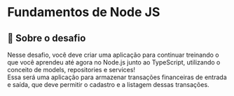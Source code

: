 # Fundamentos de Node JS
<h2> 🚀 Sobre o desafio </h2>

<p>Nesse desafio, você deve criar uma aplicação para continuar treinando o que você aprendeu até agora no Node.js junto ao TypeScript, utilizando o conceito de models, repositories e services!
<br>Essa será uma aplicação para armazenar transações financeiras de entrada e saída, que deve permitir o cadastro e a listagem dessas transações.</p>
